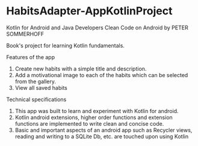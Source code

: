 # HabitsAdapter-AppKotlinProject
Kotlin for Android and Java Developers Clean Code on Android by PETER SOMMERHOFF

Book's project for learning Kotlin fundamentals.

Features of the app
1.	Create new habits with a simple title and description.
2.	Add a motivational image to each of the habits which can be selected from the gallery.
3.	View all saved habits

Technical specifications
1.	This app was built to learn and experiment with Kotlin for android.
2.	Kotlin android extensions, higher order functions and extension functions are implemented to write clean and concise code.
3.	Basic and important aspects of an android app such as Recycler views, reading and writing to a SQLite Db, etc. are touched upon using Kotlin
